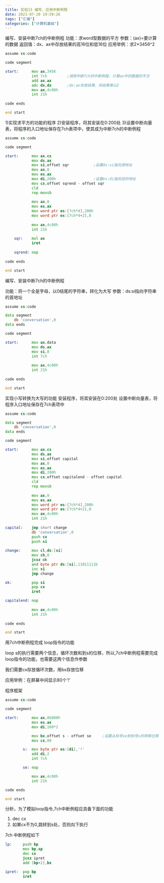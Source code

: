```yaml
---
title: 实验13 编写、应用中断例程
date: 2021-07-20 19:59:26
tags: ["汇编"]
categories: ["计算机基础"]
---
```


编写、安装中断7ch的中断例程
功能：求word型数据的平方
参数：(ax)=要计算的数据
返回值：dx、ax中存放结果的高16位和低16位
应用举例：求2*3456^2

<!--more-->

```asm
assume cs:code

code segment

start:		mov ax,3456
			int 7ch			;调用中断7ch的中断例程，计算ax中的数据的平方
			add ax,ax
			adc dx,dx		;dx:ax存放结果，将结果乘以2
			mov ax,4c00h
			int 21h
			
code ends

end start
```

1)实现求平方的功能的程序
2)安装程序，将其安装在0:200处
3)设置中断向量表，将程序的入口地址保存在7ch表项中，使其成为中断7ch的中断例程

```asm
assume cs:code

code segment

start:		mov ax,cs
			mov ds,ax
			mov si,offset sqr			;设置ds:si指向源地址
			mov ax,0
			mov es,ax
			mov di,200h					;设置es:di指向目的地址
			mov cx,offset sqrend - offset sqr
			cld
			rep movsb
			
			mov ax,0
			mov es,ax
			mov word ptr es:[7ch*4],200h
			mov word ptr es:[7ch*4+2],0
			
			mov ax,4c00h
			int 21h
			
	sqr:	mul ax
			iret
			
	sqrend:	nop
	
code ends

end start
```


编写、安装中断7ch的中断例程

功能：将一个全是字母，以0结尾的字符串，转化为大写
参数：ds:si指向字符串的首地址

```asm
assume cs:code

data segment
	db 'conversation',0
data ends

code segment

start:		mov ax,data
			mov ds,ax
			mov si,0
			int 7ch
			
			mov ax,4c00h
			int 21h
			
code ends

end start
```

实现小写转换为大写的功能
安装程序，将其安装在0:200处
设置中断向量表，将程序入口地址保存在7ch表项中

```asm
assume cs:code

data segment
	db 'conversation',0
data ends

code segment

start:		mov ax,cs
			mov ds,ax
			mov si,offset capital
			mov ax,0
			mov es,ax
			mov di,200h
			mov cx,offset capitalend - offset capital
			cld
			rep movsb
			
			mov ax,0
			mov es,ax
			mov word ptr es:[7ch*4],200h
			mov word ptr es:[7ch*4+2],0
			mov ax,4c00h
			int 21h
			
capital:	jmp short change
			db 'conversation',0
			push cx
			push si
			
change:		mov cl,ds:[si]
			mov ch,0
			jcxz ok
			and byte ptr ds:[si],11011111b
			inc si
			jmp change

ok:			pop si
			pop cx
			iret

capitalend:	nop
			
			mov ax,4c00h
			int 21h
			
code ends

end start
```
			
用7ch中断例程完成 loop指令的功能

loop s的执行需要两个信息，循环次数和到s的位移，所以,7ch中断例程需要完成loop指令的功能，也需要这两个信息作参数

我们需要cx存放循环次数，用bx存放位移

应用举例：在屏幕中间显示80个'!'

程序框架

```asm
assume cs:code

code segment

start:      mov ax,0b800h
            mov es,ax
            mov di,160*2

            mov bx,offset s - offset se     ;设置从标号se到标号s的转移位移
            mov cx,80

        s:  mov byte ptr es:[di],'!'
            add di,2
            int 7ch

        se: nop

            mov ax,4c00h
            int 21h

code ends

end start		
```

分析，为了模拟loop指令,7ch中断例程应具备下面的功能
1) dec cx
2) 如果cx不为0,跳转到s处，否则向下执行

7ch 中断例程如下

```asm
lp:     push bp
        mov bp,sp
        dec cx
        jcxz ipret
        add [bp+2],bx

ipret:  pop bp
        iret
```